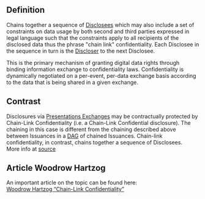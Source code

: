 ## Definition
Chains together a sequence of [Disclosees](disclosee) which may also include a set of constraints on data usage by both second and third parties expressed in legal language such that the constraints apply to all recipients of the disclosed data thus the phrase "chain link" confidentiality. Each Disclosee in the sequence in turn is the [Discloser](discloser) to the next Disclosee.

This is the primary mechanism of granting digital data rights through binding information exchange to confidentiality laws. Confidentiality is dynamically negotiated on a per-event, per-data exchange basis according to the data that is being shared in a given exchange.

## Contrast
Disclosures via [Presentations Exchanges](presentation-exchange) may be contractually protected by Chain-Link Confidentiality (i.e. a Chain-Link Confidential disclosure). The chaining in this case is different from the chaining described above between Issuances in a [DAG](directed-acyclic-graph) of chained Issuances. Chain-link confidentiality, in contrast, chains together a sequence of Disclosees.\
More info at [source](https://github.com/WebOfTrust/ietf-ipex/blob/main/draft-ssmith-ipex.md#chain-link-confidentiality)

## Article Woodrow Hartzog
An important article on the topic can be found here:\
[Woodrow Hartzog “Chain-Link Confidentiality”](https://papers.ssrn.com/sol3/papers.cfm?abstract_id=2045818)

